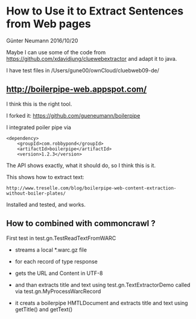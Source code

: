 # How to Use it to Extract Sentences from Web pages

Günter Neumann 2016/10/20

Maybe I can use some of the code from https://github.com/xdavidjung/cluewebextractor
and adapt it to java.

I have test files in /Users/gune00/ownCloud/cluebweb09-de/

## http://boilerpipe-web.appspot.com/

I think this is the right tool.

I forked it: https://github.com/gueneumann/boilerpipe

I integrated poiler pipe via

	<dependency>
		<groupId>com.robbypond</groupId>
		<artifactId>boilerpipe</artifactId>
		<version>1.2.3</version>

The API shows exactly, what it should do, so I think this is it.

This shows how to extract text:

	http://www.treselle.com/blog/boilerpipe-web-content-extraction-without-boiler-plates/
	
Installed and tested, and works.

## How to combined with commoncrawl ?

First test in test.gn.TestReadTextFromWARC

- streams a local *.warc.gz file

- for each record of type response

- gets the URL and Content in UTF-8

- and than extracts title and text using test.gn.TextExtractorDemo called via test.gn.MyProcessWarcRecord

- it creats a boilerpipe HMTLDocument and extracts title and text using getTitle() and getText()

